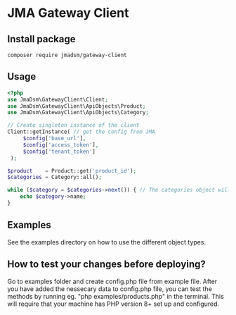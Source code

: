 # JMA Gateway Client

## Install package
```console
composer require jmadsm/gateway-client
```
## Usage
```php
<?php
use JmaDsm\GatewayClient\Client;
use JmaDsm\GatewayClient\ApiObjects\Product;
use JmaDsm\GatewayClient\ApiObjects\Category;

// Create singleton instance of the client
Client::getInstance( // get the config from JMA
     $config['base_url'],
     $config['access_token'],
     $config['tenant_token']
 );

$product    = Product::get('product_id');
$categories = Category::all();

while ($category = $categories->next()) { // The categories object will recursively fetch all categories in chuncks.
    echo $category->name;
}
```


## Examples
See the examples directory on how to use the different object types.


## How to test your changes before deploying?
Go to examples folder and create config.php file from example file.
After you have added the nessecary data to config.php file, you can test the methods
by running eg. "php examples/products.php" in the terminal.
This will require that your machine has PHP version 8+ set up and configured.
